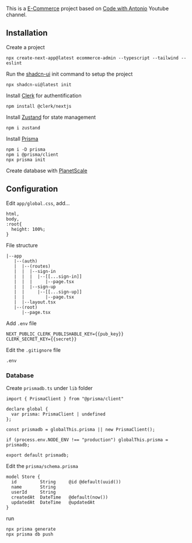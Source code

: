 This is a [E-Commerce](https://www.youtube.com/watch?v=5miHyP6lExg&t=417s) project based on [Code with Antonio](https://www.youtube.com/@codewithantonio) Youtube channel.

## Installation

Create a project

```
npx create-next-app@latest ecommerce-admin --typescript --tailwind --eslint
```

Run the [shadcn-ui](https://ui.shadcn.com/docs/installation/next) init command to setup the project
```
npx shadcn-ui@latest init
```

Install [Clerk](https://clerk.com/docs/quickstarts/nextjs) for authentification
```
npm install @clerk/nextjs
```

Install [Zustand](https://github.com/pmndrs/zustand) for state management
```
npm i zustand
```

Install [Prisma](https://www.prisma.io/docs/getting-started/setup-prisma/add-to-existing-project/relational-databases-typescript-mysql)
```
npm i -D prisma
npm i @prisma/client
npx prisma init
```

Create database with [PlanetScale](https://planetscale.com/docs/prisma/prisma-quickstart)

## Configuration
Edit `app/global.css`, add...
```
html,
body,
:root{
  height: 100%;
}
```

File structure
```
|--app
   |--(auth)
   |  |--(routes)
   |  |  |--sign-in
   |  |  |  |--[[...sign-in]]
   |  |  |     |--page.tsx
   |  |  |--sign-up
   |  |     |--[[...sign-up]]
   |  |        |--page.tsx
   |  |--layout.tsx
   |--(root)
      |--page.tsx
```

Add `.env` file
```
NEXT_PUBLIC_CLERK_PUBLISHABLE_KEY={{pub_key}}
CLERK_SECRET_KEY={{secret}}
```

Edit the `.gitignore` file
```
.env
```

### Database
Create `prismadb.ts` under `lib` folder
```
import { PrismaClient } from "@prisma/client"

declare global {
  var prisma: PrismaClient | undefined
};

const prismadb = globalThis.prisma || new PrismaClient();

if (process.env.NODE_ENV !== "production") globalThis.prisma = prismadb;

export default prismadb;
```

Edit the `prisma/schema.prisma`
```
model Store {
  id         String     @id @default(uuid())
  name       String
  userId     String
  createdAt  DateTime   @default(now())
  updatedAt  DateTime   @updatedAt
}
```

run
```
npx prisma generate
npx prisma db push
```
